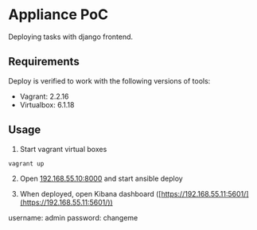 # Appliance PoC

Deploying tasks with django frontend.

## Requirements
Deploy is verified to work with the following versions of tools:
- Vagrant: 2.2.16
- Virtualbox: 6.1.18

## Usage
1. Start vagrant virtual boxes
```bash
vagrant up
```
2. Open [192.168.55.10:8000](192.168.55.10:8000) and start ansible deploy

3. When deployed, open Kibana dashboard ([https://192.168.55.11:5601/](https://192.168.55.11:5601/))

username: admin
password: changeme